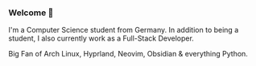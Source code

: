 ### Welcome 👋
I'm a Computer Science student from Germany. In addition to being a student, I also currently work as a Full-Stack Developer.

Big Fan of Arch Linux, Hyprland, Neovim, Obsidian & everything Python.
